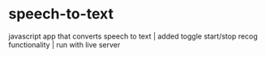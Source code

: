 # speech-to-text
javascript app that converts speech to text |
added toggle start/stop recog functionality |
run with live server
